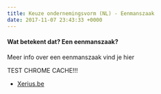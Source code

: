 ```yaml
---
title: Keuze ondernemingsvorm (NL) - Eenmanszaak
date: 2017-11-07 23:43:33 +0000
---
```

#### Wat betekent dat? Een eenmanszaak?

Meer info over een eenmanszaak vind je hier

TEST CHROME CACHE!!!

* [Xerius.be ](http://www.xerius.be)